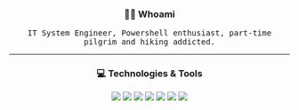 <h3 align="center"> 👨‍💻 Whoami</h3>
<p align="center">
  <samp>IT System Engineer, Powershell enthusiast, part-time pilgrim and hiking addicted.
  </samp>
</p>

----

<h3 align="center"> 💻 Technologies &amp; Tools</h3>
<p align="center">

<img src="https://img.shields.io/static/v1?logo=powershell&label=&message=Powershell&color=black&logoColor=white&style=flat-square" />
<img src="https://img.shields.io/static/v1?logo=visualstudiocode&label=&message=VS%20Code&color=black&style=flat-square" />
<img src="https://img.shields.io/static/v1?logo=git&label=&message=Git&color=black&logoColor=white&style=flat-square" />
<img src="https://img.shields.io/static/v1?logo=github&label=&message=Github&color=black&logoColor=white&style=flat-square" />
<img src="https://img.shields.io/static/v1?logo=microsoftazure&label=&message=Azure&color=black&logoColor=white&style=flat-square" />
<img src="https://img.shields.io/static/v1?logo=windows&label=&message=Windows&color=black&logoColor=white&style=flat-square" />
<img src="https://img.shields.io/static/v1?logo=windowsterminal&label=&message=Windows%20Terminal&color=black&logoColor=white&style=flat-square" />

</p>

